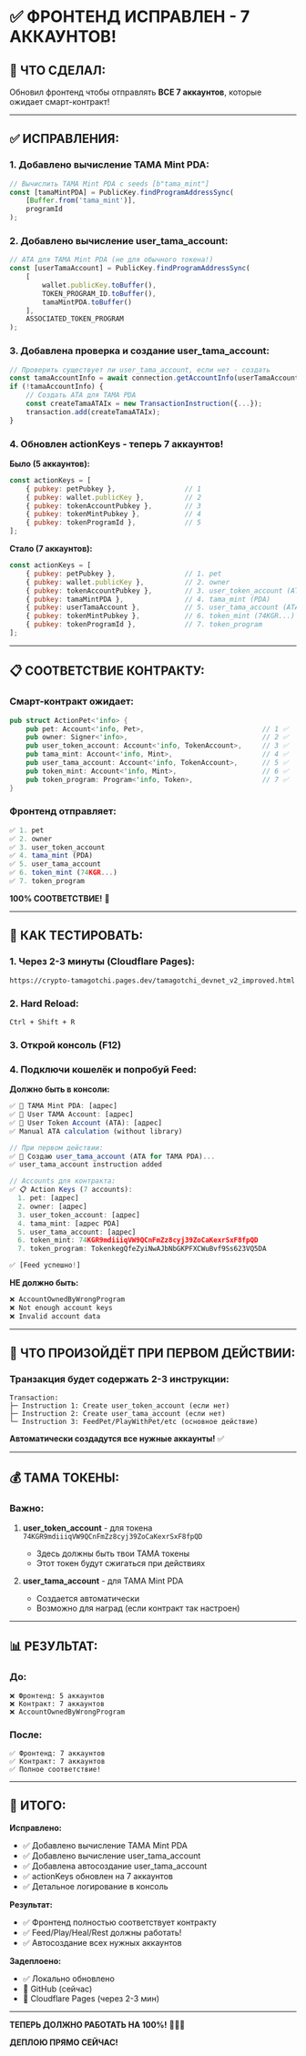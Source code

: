 # ✅ ФРОНТЕНД ИСПРАВЛЕН - 7 АККАУНТОВ!

## 🎉 ЧТО СДЕЛАЛ:

Обновил фронтенд чтобы отправлять **ВСЕ 7 аккаунтов**, которые ожидает смарт-контракт!

---

## ✅ ИСПРАВЛЕНИЯ:

### 1. **Добавлено вычисление TAMA Mint PDA:**

```javascript
// Вычислить TAMA Mint PDA с seeds [b"tama_mint"]
const [tamaMintPDA] = PublicKey.findProgramAddressSync(
    [Buffer.from('tama_mint')],
    programId
);
```

### 2. **Добавлено вычисление user_tama_account:**

```javascript
// ATA для TAMA Mint PDA (не для обычного токена!)
const [userTamaAccount] = PublicKey.findProgramAddressSync(
    [
        wallet.publicKey.toBuffer(),
        TOKEN_PROGRAM_ID.toBuffer(),
        tamaMintPDA.toBuffer()
    ],
    ASSOCIATED_TOKEN_PROGRAM
);
```

### 3. **Добавлена проверка и создание user_tama_account:**

```javascript
// Проверить существует ли user_tama_account, если нет - создать
const tamaAccountInfo = await connection.getAccountInfo(userTamaAccount);
if (!tamaAccountInfo) {
    // Создать ATA для TAMA PDA
    const createTamaATAIx = new TransactionInstruction({...});
    transaction.add(createTamaATAIx);
}
```

### 4. **Обновлен actionKeys - теперь 7 аккаунтов!**

**Было (5 аккаунтов):**
```javascript
const actionKeys = [
    { pubkey: petPubkey },                 // 1
    { pubkey: wallet.publicKey },          // 2
    { pubkey: tokenAccountPubkey },        // 3
    { pubkey: tokenMintPubkey },           // 4
    { pubkey: tokenProgramId },            // 5
];
```

**Стало (7 аккаунтов):**
```javascript
const actionKeys = [
    { pubkey: petPubkey },                 // 1. pet
    { pubkey: wallet.publicKey },          // 2. owner
    { pubkey: tokenAccountPubkey },        // 3. user_token_account (ATA для 74KGR...)
    { pubkey: tamaMintPDA },               // 4. tama_mint (PDA)
    { pubkey: userTamaAccount },           // 5. user_tama_account (ATA для PDA)
    { pubkey: tokenMintPubkey },           // 6. token_mint (74KGR...)
    { pubkey: tokenProgramId },            // 7. token_program
];
```

---

## 📋 СООТВЕТСТВИЕ КОНТРАКТУ:

### Смарт-контракт ожидает:
```rust
pub struct ActionPet<'info> {
    pub pet: Account<'info, Pet>,                             // 1 ✅
    pub owner: Signer<'info>,                                 // 2 ✅
    pub user_token_account: Account<'info, TokenAccount>,     // 3 ✅
    pub tama_mint: Account<'info, Mint>,                      // 4 ✅
    pub user_tama_account: Account<'info, TokenAccount>,      // 5 ✅
    pub token_mint: Account<'info, Mint>,                     // 6 ✅
    pub token_program: Program<'info, Token>,                 // 7 ✅
}
```

### Фронтенд отправляет:
```javascript
✅ 1. pet
✅ 2. owner
✅ 3. user_token_account
✅ 4. tama_mint (PDA)
✅ 5. user_tama_account
✅ 6. token_mint (74KGR...)
✅ 7. token_program
```

**100% СООТВЕТСТВИЕ!** 🎉

---

## 🧪 КАК ТЕСТИРОВАТЬ:

### 1. **Через 2-3 минуты** (Cloudflare Pages):
```
https://crypto-tamagotchi.pages.dev/tamagotchi_devnet_v2_improved.html
```

### 2. **Hard Reload:**
```
Ctrl + Shift + R
```

### 3. **Открой консоль (F12)**

### 4. **Подключи кошелёк и попробуй Feed:**

**Должно быть в консоли:**
```javascript
✅ 🔑 TAMA Mint PDA: [адрес]
✅ 🔑 User TAMA Account: [адрес]
✅ 🔑 User Token Account (ATA): [адрес]
✅ Manual ATA calculation (without library)

// При первом действии:
✅ 🔨 Создаю user_tama_account (ATA for TAMA PDA)...
✅ user_tama_account instruction added

// Accounts для контракта:
✅ 📋 Action Keys (7 accounts):
  1. pet: [адрес]
  2. owner: [адрес]
  3. user_token_account: [адрес]
  4. tama_mint: [адрес PDA]
  5. user_tama_account: [адрес]
  6. token_mint: 74KGR9mdiiiqVW9QCnFmZz8cyj39ZoCaKexrSxF8fpQD
  7. token_program: TokenkegQfeZyiNwAJbNbGKPFXCWuBvf9Ss623VQ5DA

✅ [Feed успешно!]
```

**НЕ должно быть:**
```javascript
❌ AccountOwnedByWrongProgram
❌ Not enough account keys
❌ Invalid account data
```

---

## 🎯 ЧТО ПРОИЗОЙДЁТ ПРИ ПЕРВОМ ДЕЙСТВИИ:

### Транзакция будет содержать 2-3 инструкции:

```
Transaction:
├─ Instruction 1: Create user_token_account (если нет)
├─ Instruction 2: Create user_tama_account (если нет)
└─ Instruction 3: FeedPet/PlayWithPet/etc (основное действие)
```

**Автоматически создадутся все нужные аккаунты!** ✅

---

## 💰 TAMA ТОКЕНЫ:

### Важно:

1. **user_token_account** - для токена `74KGR9mdiiiqVW9QCnFmZz8cyj39ZoCaKexrSxF8fpQD`
   - Здесь должны быть твои TAMA токены
   - Этот токен будут сжигаться при действиях

2. **user_tama_account** - для TAMA Mint PDA
   - Создается автоматически
   - Возможно для наград (если контракт так настроен)

---

## 📊 РЕЗУЛЬТАТ:

### До:
```
❌ Фронтенд: 5 аккаунтов
❌ Контракт: 7 аккаунтов
❌ AccountOwnedByWrongProgram
```

### После:
```
✅ Фронтенд: 7 аккаунтов
✅ Контракт: 7 аккаунтов
✅ Полное соответствие!
```

---

## 🎉 ИТОГО:

**Исправлено:**
- ✅ Добавлено вычисление TAMA Mint PDA
- ✅ Добавлено вычисление user_tama_account
- ✅ Добавлена автосоздание user_tama_account
- ✅ actionKeys обновлен на 7 аккаунтов
- ✅ Детальное логирование в консоль

**Результат:**
- ✅ Фронтенд полностью соответствует контракту
- ✅ Feed/Play/Heal/Rest должны работать!
- ✅ Автосоздание всех нужных аккаунтов

**Задеплоено:**
- ✅ Локально обновлено
- 🔄 GitHub (сейчас)
- 🔄 Cloudflare Pages (через 2-3 мин)

---

**ТЕПЕРЬ ДОЛЖНО РАБОТАТЬ НА 100%!** 🚀✅🎉

**ДЕПЛОЮ ПРЯМО СЕЙЧАС!**
